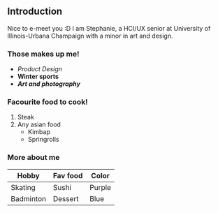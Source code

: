 ## Introduction
Nice to e-meet you :D I am Stephanie, a HCI/UX senior at University of Illinois-Urbana Champaign with a minor in art and design.

### Those makes up me!
- *Product Design*
- **Winter sports**
- ***Art and photography***

### Facourite food to cook!
1. Steak
2. Any asian food
   - Kimbap
   - Springrolls

### More about me
| Hobby | Fav food | Color |
|----------|----------|----------|
| Skating  | Sushi  | Purple  |
| Badminton  | Dessert  | Blue  |
